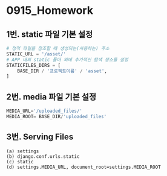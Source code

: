 # 0915_Homework

## 1번. static 파일 기본 설정

```python
# 정적 파일을 참조할 때 생성되는(사용하는) 주소
STATIC_URL = '/asset/'
# APP 내의 static 폴더 외에 추가적인 탐색 장소를 설정
STATICFILES_DIRS = [
    BASE_DIR / '프로젝트이름' / 'asset',
]
```



## 2번. media 파일 기본 설정

```python
MEDIA_URL='/uploaded_files/'
MEDIA_ROOT= BASE_DIR/'uploaded_files'
```



## 3번. Serving Files

```
(a) settings
(b) django.conf.urls.static
(c) static
(d) settings.MEDIA_URL, document_root=settings.MEDIA_ROOT
```



